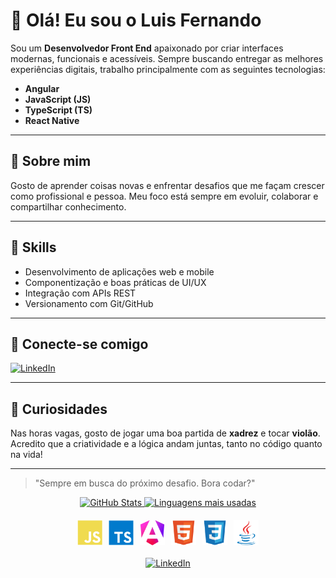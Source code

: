 # 👋 Olá! Eu sou o Luis Fernando

Sou um **Desenvolvedor Front End** apaixonado por criar interfaces modernas, funcionais e acessíveis. Sempre buscando entregar as melhores experiências digitais, trabalho principalmente com as seguintes tecnologias:

- **Angular**
- **JavaScript (JS)**
- **TypeScript (TS)**
- **React Native**

---

## 🚀 Sobre mim

Gosto de aprender coisas novas e enfrentar desafios que me façam crescer como profissional e pessoa. Meu foco está sempre em evoluir, colaborar e compartilhar conhecimento.

---

## 🎯 Skills

- Desenvolvimento de aplicações web e mobile
- Componentização e boas práticas de UI/UX
- Integração com APIs REST
- Versionamento com Git/GitHub

---

## 💼 Conecte-se comigo

[![LinkedIn](https://img.shields.io/badge/LinkedIn-Luis%20Fernando-blue?style=flat-square&logo=linkedin)](https://www.linkedin.com/in/luis-fernando-42a3a4245/)

---

## 🎸 Curiosidades

Nas horas vagas, gosto de jogar uma boa partida de **xadrez** e tocar **violão**. Acredito que a criatividade e a lógica andam juntas, tanto no código quanto na vida!

---

> "Sempre em busca do próximo desafio. Bora codar?"

<div align="center"> 
  <!-- GitHub Stats -->
  <a href="https://github.com/Luis-FernandoD" target="_blank">
    <img height="170em" src="https://github-readme-stats.vercel.app/api?username=Luis-FernandoD&show_icons=true&theme=chartreuse-dark" alt="GitHub Stats"/>
    <img height="170em" src="https://github-readme-stats.vercel.app/api/top-langs/?username=Luis-FernandoD&layout=compact&theme=chartreuse-dark" alt="Linguagens mais usadas"/>
  </a>
</div>

<!-- Tecnologias -->
<div align="center"> 
<div style="display: flex; justify-content: center; gap: 10px; margin-top: 20px; align-items: center;">
  <img alt="JavaScript" height="40" width="40" src="https://raw.githubusercontent.com/devicons/devicon/master/icons/javascript/javascript-plain.svg">
  <img alt="TypeScript" height="40" width="40" src="https://raw.githubusercontent.com/devicons/devicon/master/icons/typescript/typescript-original.svg">
  <img alt="Angular" height="40" width="40" src="https://raw.githubusercontent.com/devicons/devicon/master/icons/angular/angular-original.svg">
  <img alt="HTML5" height="40" width="40" src="https://raw.githubusercontent.com/devicons/devicon/master/icons/html5/html5-original.svg">
  <img alt="CSS3" height="40" width="40" src="https://raw.githubusercontent.com/devicons/devicon/master/icons/css3/css3-original.svg">
  <img alt="Java" height="40" width="40" src="https://raw.githubusercontent.com/devicons/devicon/master/icons/java/java-original.svg">
</div>
</div>

<!-- Redes Sociais -->
<div align="center" style="margin-top: 20px;">
  <a href="https://www.linkedin.com/in/luis-fernando-42a3a4245/" target="_blank" rel="noopener noreferrer">
    <img src="https://img.shields.io/badge/-LinkedIn-%230077B5?style=for-the-badge&logo=linkedin&logoColor=white" alt="LinkedIn">
  </a>
</div>


 
